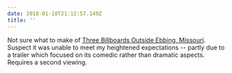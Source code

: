 ```yaml
---
date: 2018-01-18T21:12:57.149Z
title: ''
---
```

Not sure what to make of [Three Billboards Outside Ebbing, Missouri](https://www.imdb.com/title/tt5027774/). Suspect it was unable to meet my heightened expectations -- partly due to a trailer which focused on its comedic rather than dramatic aspects. Requires a second viewing.
